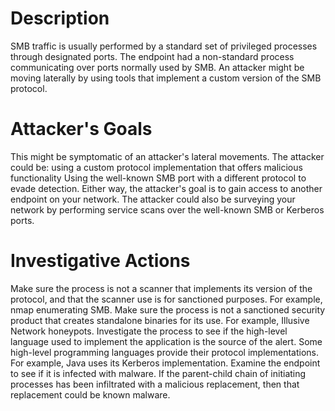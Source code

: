 # Description
SMB traffic is usually performed by a standard set of privileged processes through designated ports. The endpoint had a non-standard process communicating over ports normally used by SMB. An attacker might be moving laterally by using tools that implement a custom version of the SMB protocol.
# Attacker's Goals
This might be symptomatic of an attacker's lateral movements. The attacker could be:
using a custom protocol implementation that offers malicious functionality
Using the well-known SMB port with a different protocol to evade detection. Either way, the attacker's goal is to gain access to another endpoint on your network. The attacker could also be surveying your network by performing service scans over the well-known SMB or Kerberos ports.
# Investigative Actions
Make sure the process is not a scanner that implements its version of the protocol, and that the scanner use is for sanctioned purposes. For example, nmap enumerating SMB.
Make sure the process is not a sanctioned security product that creates standalone binaries for its use. For example, Illusive Network honeypots.
Investigate the process to see if the high-level language used to implement the application is the source of the alert. Some high-level programming languages provide their protocol implementations. For example, Java uses its Kerberos implementation.
Examine the endpoint to see if it is infected with malware. If the parent-child chain of initiating processes has been infiltrated with a malicious replacement, then that replacement could be known malware.
